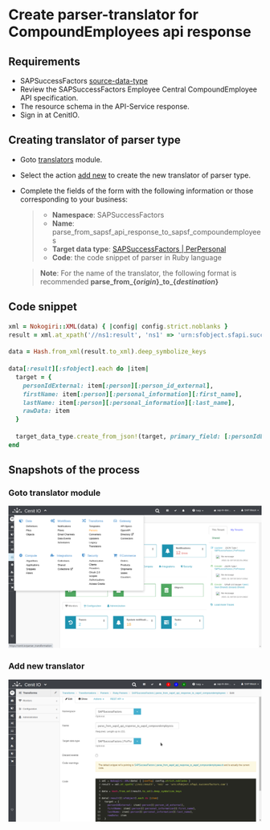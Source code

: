 # Create parser-translator for CompoundEmployees api response

## Requirements

* SAPSuccessFactors [source-data-type](data-types/SAPSuccessFactors-PerPersonal.md)
* Review the SAPSuccessFactors Employee Central CompoundEmployee API specification.[<i class="fa fa-external-link" aria-hidden="true"></i>](https://help.sap.com/viewer/d599f15995d348a1b45ba5603e2aba9b/2111/en-US/5c8bca0af1654b05a83193b2922dcee2.html)
* The resource schema in the API-Service response.
* Sign in at CenitIO.[<i class="fa fa-external-link" aria-hidden="true"></i>](https://cenit.io/users/sign_in)

## Creating translator of parser type

* Goto [translators](https://cenit.io/parser_transformation) module.
* Select the action [add new](https://cenit.io/parser_transformation/new) to create the new translator of parser type.
* Complete the fields of the form with the following information or those corresponding to your business:

    >- **Namespace**: SAPSuccessFactors
    >- **Name**: parse_from_sapsf_api_response_to_sapsf_compoundemployees
    >- **Target data type**: [SAPSuccessFactors | PerPersonal](data-types/SAPSuccessFactors-PerPersonal.md)
    >- **Code**: the code snippet of parser in Ruby language

    > **Note**: For the name of the translator, the following format is recommended **parse_from\_\{*origin*\}\_to\_\{*destination*\}**

## Code snippet
```ruby
xml = Nokogiri::XML(data) { |config| config.strict.noblanks }
result = xml.at_xpath('//ns1:result', 'ns1' => 'urn:sfobject.sfapi.successfactors.com')

data = Hash.from_xml(result.to_xml).deep_symbolize_keys

data[:result][:sfobject].each do |item|
  target = {
    personIdExternal: item[:person][:person_id_external],
    firstName: item[:person][:personal_information][:first_name],
    lastName: item[:person][:personal_information][:last_name],
    rawData: item
  }

  target_data_type.create_from_json!(target, primary_field: [:personIdExternal])
end
```
## Snapshots of the process

### Goto translator module

   ![](../assets/snapshots/common-trans/snapshots-002.png)
    
### Add new translator

   ![](../assets/snapshots/sap-sf-trans/snapshots-004.png)
   
